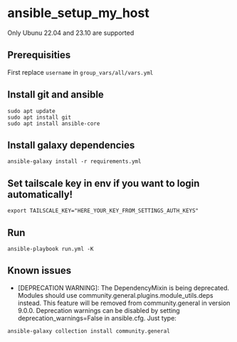 # ansible_setup_my_host

Only Ubunu 22.04 and 23.10 are supported

## Prerequisities

First replace `username` in `group_vars/all/vars.yml`

## Install git and ansible

```
sudo apt update
sudo apt install git
sudo apt install ansible-core
```

## Install galaxy dependencies
```
ansible-galaxy install -r requirements.yml
```

## Set tailscale key in env if you want to login automatically!
```
export TAILSCALE_KEY="HERE_YOUR_KEY_FROM_SETTINGS_AUTH_KEYS"
```

## Run

```
ansible-playbook run.yml -K
```



## Known issues
- [DEPRECATION WARNING]: The DependencyMixin is being deprecated. Modules should use community.general.plugins.module_utils.deps instead. This 
feature will be removed from community.general in version 9.0.0. Deprecation warnings can be disabled by setting deprecation_warnings=False in 
ansible.cfg.
Just type:
```
ansible-galaxy collection install community.general
```